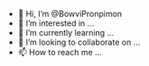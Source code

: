 - 👋 Hi, I’m @BowviPronpimon
- 👀 I’m interested in ...
- 🌱 I’m currently learning ...
- 💞️ I’m looking to collaborate on ...
- 📫 How to reach me ...

<!---
BowviPronpimon/BowviPronpimon is a ✨ special ✨ repository because its `README.md` (this file) appears on your GitHub profile.
You can click the Preview link to take a look at your changes.
--->
